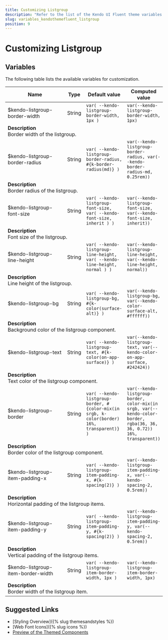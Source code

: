 ```yaml
---
title: Customizing Listgroup
description: "Refer to the list of the Kendo UI Fluent theme variables available for customization."
slug: variables_kendothemefluent_listgroup
position: 9
---
```


# Customizing Listgroup

## Variables

The following table lists the available variables for customization.

<table class="theme-variables">
    <colgroup>
    <col style="width: 200px; white-space:nowrap;" />
    <col />
    <col />
    <col />
</colgroup>
<thead>
    <tr>
        <th>Name</th>
        <th>Type</th>
        <th>Default value</th>
        <th>Computed value</th>
    </tr>
</thead>
<tbody>
        <tr>
    <td>$kendo-listgroup-border-width</td>
    <td>String</td>
    <td><code>var( --kendo-listgroup-border-width, 1px )</code></td>
    <td><code>var(--kendo-listgroup-border-width, 1px)</code></td>
</tr>
<tr>
    <td colspan="4" class="theme-variables-description-container"><div><b>Description</b><div class="theme-variables-description">Border width of the listgroup.</div></div>
    </td>
</tr>
<tr>
    <td>$kendo-listgroup-border-radius</td>
    <td>String</td>
    <td><code>var( --kendo-listgroup-border-radius, #{k-border-radius(md)} )</code></td>
    <td><code>var(--kendo-listgroup-border-radius, var(--kendo-border-radius-md, 0.25rem))</code></td>
</tr>
<tr>
    <td colspan="4" class="theme-variables-description-container"><div><b>Description</b><div class="theme-variables-description">Border radius of the listgroup.</div></div>
    </td>
</tr>
<tr>
    <td>$kendo-listgroup-font-size</td>
    <td>String</td>
    <td><code>var( --kendo-listgroup-font-size, var( --kendo-font-size, inherit ) )</code></td>
    <td><code>var(--kendo-listgroup-font-size, var(--kendo-font-size, inherit))</code></td>
</tr>
<tr>
    <td colspan="4" class="theme-variables-description-container"><div><b>Description</b><div class="theme-variables-description">Font size of the listgroup.</div></div>
    </td>
</tr>
<tr>
    <td>$kendo-listgroup-line-height</td>
    <td>String</td>
    <td><code>var( --kendo-listgroup-line-height, var( --kendo-line-height, normal ) )</code></td>
    <td><code>var(--kendo-listgroup-line-height, var(--kendo-line-height, normal))</code></td>
</tr>
<tr>
    <td colspan="4" class="theme-variables-description-container"><div><b>Description</b><div class="theme-variables-description">Line height of the listgroup.</div></div>
    </td>
</tr>
<tr>
    <td>$kendo-listgroup-bg</td>
    <td>String</td>
    <td><code>var( --kendo-listgroup-bg, #{k-color(surface-alt)} )</code></td>
    <td><code>var(--kendo-listgroup-bg, var(--kendo-color-surface-alt, #ffffff))</code></td>
</tr>
<tr>
    <td colspan="4" class="theme-variables-description-container"><div><b>Description</b><div class="theme-variables-description">Background color of the listgroup component.</div></div>
    </td>
</tr>
<tr>
    <td>$kendo-listgroup-text</td>
    <td>String</td>
    <td><code>var( --kendo-listgroup-text, #{k-color(on-app-surface)} )</code></td>
    <td><code>var(--kendo-listgroup-text, var(--kendo-color-on-app-surface, #242424))</code></td>
</tr>
<tr>
    <td colspan="4" class="theme-variables-description-container"><div><b>Description</b><div class="theme-variables-description">Text color of the listgroup component.</div></div>
    </td>
</tr>
<tr>
    <td>$kendo-listgroup-border</td>
    <td>String</td>
    <td><code>var( --kendo-listgroup-border, #{color-mix(in srgb, k-color(border) 16%, transparent)} )</code></td>
    <td><code>var(--kendo-listgroup-border, color-mix(in srgb, var(--kendo-color-border, rgba(36, 36, 36, 0.72)) 16%, transparent))</code></td>
</tr>
<tr>
    <td colspan="4" class="theme-variables-description-container"><div><b>Description</b><div class="theme-variables-description">Border color of the listgroup component.</div></div>
    </td>
</tr>
<tr>
    <td>$kendo-listgroup-item-padding-x</td>
    <td>String</td>
    <td><code>var( --kendo-listgroup-item-padding-x, #{k-spacing(2)} )</code></td>
    <td><code>var(--kendo-listgroup-item-padding-x, var(--kendo-spacing-2, 0.5rem))</code></td>
</tr>
<tr>
    <td colspan="4" class="theme-variables-description-container"><div><b>Description</b><div class="theme-variables-description">Horizontal padding of the listgroup items.</div></div>
    </td>
</tr>
<tr>
    <td>$kendo-listgroup-item-padding-y</td>
    <td>String</td>
    <td><code>var( --kendo-listgroup-item-padding-y, #{k-spacing(2)} )</code></td>
    <td><code>var(--kendo-listgroup-item-padding-y, var(--kendo-spacing-2, 0.5rem))</code></td>
</tr>
<tr>
    <td colspan="4" class="theme-variables-description-container"><div><b>Description</b><div class="theme-variables-description">Vertical padding of the listgroup items.</div></div>
    </td>
</tr>
<tr>
    <td>$kendo-listgroup-item-border-width</td>
    <td>String</td>
    <td><code>var( --kendo-listgroup-item-border-width, 1px )</code></td>
    <td><code>var(--kendo-listgroup-item-border-width, 1px)</code></td>
</tr>
<tr>
    <td colspan="4" class="theme-variables-description-container"><div><b>Description</b><div class="theme-variables-description">Border width of the listgroup item.</div></div>
    </td>
</tr>
</tbody>
</table>

## Suggested Links

* [Styling Overview]({% slug themesandstyles %})
* [Web Font Icons]({% slug icons %})
* [Preview of the Themed Components](../)

